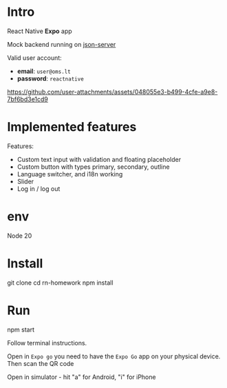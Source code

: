 # Intro

React Native **Expo** app

Mock backend running on [json-server](https://github.com/mokat6/json-server-api)

Valid user account:
- **email**: `user@oms.lt`
- **password**: `reactnative`



https://github.com/user-attachments/assets/048055e3-b499-4cfe-a9e8-7bf6bd3e1cd9



# Implemented features

Features:

- Custom text input with validation and floating placeholder
- Custom button with types primary, secondary, outline
- Language switcher, and i18n working
- Slider
- Log in / log out

# env

Node 20

# Install

git clone
cd rn-homework
npm install

# Run

npm start

Follow terminal instructions.

Open in `Expo go` you need to have the `Expo Go` app on your physical device. Then scan the QR code

Open in simulator - hit "a" for Android, "i" for iPhone

